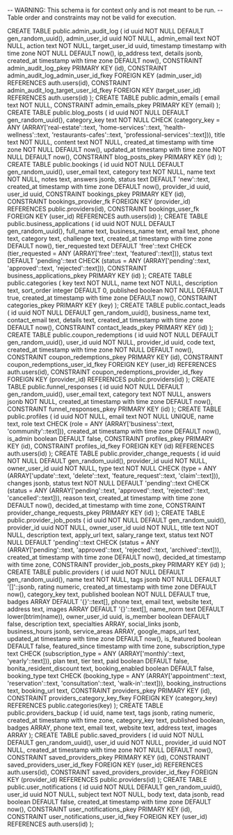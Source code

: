 -- WARNING: This schema is for context only and is not meant to be run.
-- Table order and constraints may not be valid for execution.

CREATE TABLE public.admin_audit_log (
  id uuid NOT NULL DEFAULT gen_random_uuid(),
  admin_user_id uuid NOT NULL,
  admin_email text NOT NULL,
  action text NOT NULL,
  target_user_id uuid,
  timestamp timestamp with time zone NOT NULL DEFAULT now(),
  ip_address text,
  details jsonb,
  created_at timestamp with time zone DEFAULT now(),
  CONSTRAINT admin_audit_log_pkey PRIMARY KEY (id),
  CONSTRAINT admin_audit_log_admin_user_id_fkey FOREIGN KEY (admin_user_id) REFERENCES auth.users(id),
  CONSTRAINT admin_audit_log_target_user_id_fkey FOREIGN KEY (target_user_id) REFERENCES auth.users(id)
);
CREATE TABLE public.admin_emails (
  email text NOT NULL,
  CONSTRAINT admin_emails_pkey PRIMARY KEY (email)
);
CREATE TABLE public.blog_posts (
  id uuid NOT NULL DEFAULT gen_random_uuid(),
  category_key text NOT NULL CHECK (category_key = ANY (ARRAY['real-estate'::text, 'home-services'::text, 'health-wellness'::text, 'restaurants-cafes'::text, 'professional-services'::text])),
  title text NOT NULL,
  content text NOT NULL,
  created_at timestamp with time zone NOT NULL DEFAULT now(),
  updated_at timestamp with time zone NOT NULL DEFAULT now(),
  CONSTRAINT blog_posts_pkey PRIMARY KEY (id)
);
CREATE TABLE public.bookings (
  id uuid NOT NULL DEFAULT gen_random_uuid(),
  user_email text,
  category text NOT NULL,
  name text NOT NULL,
  notes text,
  answers jsonb,
  status text DEFAULT 'new'::text,
  created_at timestamp with time zone DEFAULT now(),
  provider_id uuid,
  user_id uuid,
  CONSTRAINT bookings_pkey PRIMARY KEY (id),
  CONSTRAINT bookings_provider_fk FOREIGN KEY (provider_id) REFERENCES public.providers(id),
  CONSTRAINT bookings_user_fk FOREIGN KEY (user_id) REFERENCES auth.users(id)
);
CREATE TABLE public.business_applications (
  id uuid NOT NULL DEFAULT gen_random_uuid(),
  full_name text,
  business_name text,
  email text,
  phone text,
  category text,
  challenge text,
  created_at timestamp with time zone DEFAULT now(),
  tier_requested text DEFAULT 'free'::text CHECK (tier_requested = ANY (ARRAY['free'::text, 'featured'::text])),
  status text DEFAULT 'pending'::text CHECK (status = ANY (ARRAY['pending'::text, 'approved'::text, 'rejected'::text])),
  CONSTRAINT business_applications_pkey PRIMARY KEY (id)
);
CREATE TABLE public.categories (
  key text NOT NULL,
  name text NOT NULL,
  description text,
  sort_order integer DEFAULT 0,
  published boolean NOT NULL DEFAULT true,
  created_at timestamp with time zone DEFAULT now(),
  CONSTRAINT categories_pkey PRIMARY KEY (key)
);
CREATE TABLE public.contact_leads (
  id uuid NOT NULL DEFAULT gen_random_uuid(),
  business_name text,
  contact_email text,
  details text,
  created_at timestamp with time zone DEFAULT now(),
  CONSTRAINT contact_leads_pkey PRIMARY KEY (id)
);
CREATE TABLE public.coupon_redemptions (
  id uuid NOT NULL DEFAULT gen_random_uuid(),
  user_id uuid NOT NULL,
  provider_id uuid,
  code text,
  created_at timestamp with time zone NOT NULL DEFAULT now(),
  CONSTRAINT coupon_redemptions_pkey PRIMARY KEY (id),
  CONSTRAINT coupon_redemptions_user_id_fkey FOREIGN KEY (user_id) REFERENCES auth.users(id),
  CONSTRAINT coupon_redemptions_provider_id_fkey FOREIGN KEY (provider_id) REFERENCES public.providers(id)
);
CREATE TABLE public.funnel_responses (
  id uuid NOT NULL DEFAULT gen_random_uuid(),
  user_email text,
  category text NOT NULL,
  answers jsonb NOT NULL,
  created_at timestamp with time zone DEFAULT now(),
  CONSTRAINT funnel_responses_pkey PRIMARY KEY (id)
);
CREATE TABLE public.profiles (
  id uuid NOT NULL,
  email text NOT NULL UNIQUE,
  name text,
  role text CHECK (role = ANY (ARRAY['business'::text, 'community'::text])),
  created_at timestamp with time zone DEFAULT now(),
  is_admin boolean DEFAULT false,
  CONSTRAINT profiles_pkey PRIMARY KEY (id),
  CONSTRAINT profiles_id_fkey FOREIGN KEY (id) REFERENCES auth.users(id)
);
CREATE TABLE public.provider_change_requests (
  id uuid NOT NULL DEFAULT gen_random_uuid(),
  provider_id uuid NOT NULL,
  owner_user_id uuid NOT NULL,
  type text NOT NULL CHECK (type = ANY (ARRAY['update'::text, 'delete'::text, 'feature_request'::text, 'claim'::text])),
  changes jsonb,
  status text NOT NULL DEFAULT 'pending'::text CHECK (status = ANY (ARRAY['pending'::text, 'approved'::text, 'rejected'::text, 'cancelled'::text])),
  reason text,
  created_at timestamp with time zone DEFAULT now(),
  decided_at timestamp with time zone,
  CONSTRAINT provider_change_requests_pkey PRIMARY KEY (id)
);
CREATE TABLE public.provider_job_posts (
  id uuid NOT NULL DEFAULT gen_random_uuid(),
  provider_id uuid NOT NULL,
  owner_user_id uuid NOT NULL,
  title text NOT NULL,
  description text,
  apply_url text,
  salary_range text,
  status text NOT NULL DEFAULT 'pending'::text CHECK (status = ANY (ARRAY['pending'::text, 'approved'::text, 'rejected'::text, 'archived'::text])),
  created_at timestamp with time zone DEFAULT now(),
  decided_at timestamp with time zone,
  CONSTRAINT provider_job_posts_pkey PRIMARY KEY (id)
);
CREATE TABLE public.providers (
  id uuid NOT NULL DEFAULT gen_random_uuid(),
  name text NOT NULL,
  tags jsonb NOT NULL DEFAULT '[]'::jsonb,
  rating numeric,
  created_at timestamp with time zone DEFAULT now(),
  category_key text,
  published boolean NOT NULL DEFAULT true,
  badges ARRAY DEFAULT '{}'::text[],
  phone text,
  email text,
  website text,
  address text,
  images ARRAY DEFAULT '{}'::text[],
  name_norm text DEFAULT lower(btrim(name)),
  owner_user_id uuid,
  is_member boolean DEFAULT false,
  description text,
  specialties ARRAY,
  social_links jsonb,
  business_hours jsonb,
  service_areas ARRAY,
  google_maps_url text,
  updated_at timestamp with time zone DEFAULT now(),
  is_featured boolean DEFAULT false,
  featured_since timestamp with time zone,
  subscription_type text CHECK (subscription_type = ANY (ARRAY['monthly'::text, 'yearly'::text])),
  plan text,
  tier text,
  paid boolean DEFAULT false,
  bonita_resident_discount text,
  booking_enabled boolean DEFAULT false,
  booking_type text CHECK (booking_type = ANY (ARRAY['appointment'::text, 'reservation'::text, 'consultation'::text, 'walk-in'::text])),
  booking_instructions text,
  booking_url text,
  CONSTRAINT providers_pkey PRIMARY KEY (id),
  CONSTRAINT providers_category_key_fkey FOREIGN KEY (category_key) REFERENCES public.categories(key)
);
CREATE TABLE public.providers_backup (
  id uuid,
  name text,
  tags jsonb,
  rating numeric,
  created_at timestamp with time zone,
  category_key text,
  published boolean,
  badges ARRAY,
  phone text,
  email text,
  website text,
  address text,
  images ARRAY
);
CREATE TABLE public.saved_providers (
  id uuid NOT NULL DEFAULT gen_random_uuid(),
  user_id uuid NOT NULL,
  provider_id uuid NOT NULL,
  created_at timestamp with time zone NOT NULL DEFAULT now(),
  CONSTRAINT saved_providers_pkey PRIMARY KEY (id),
  CONSTRAINT saved_providers_user_id_fkey FOREIGN KEY (user_id) REFERENCES auth.users(id),
  CONSTRAINT saved_providers_provider_id_fkey FOREIGN KEY (provider_id) REFERENCES public.providers(id)
);
CREATE TABLE public.user_notifications (
  id uuid NOT NULL DEFAULT gen_random_uuid(),
  user_id uuid NOT NULL,
  subject text NOT NULL,
  body text,
  data jsonb,
  read boolean DEFAULT false,
  created_at timestamp with time zone DEFAULT now(),
  CONSTRAINT user_notifications_pkey PRIMARY KEY (id),
  CONSTRAINT user_notifications_user_id_fkey FOREIGN KEY (user_id) REFERENCES auth.users(id)
);